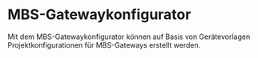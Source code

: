 # MBS-Gatewaykonfigurator

Mit dem MBS-Gatewaykonfigurator können auf Basis von Gerätevorlagen Projektkonfigurationen für MBS-Gateways erstellt werden.